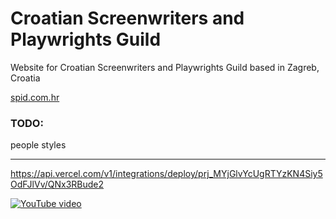# Croatian Screenwriters and Playwrights Guild

Website for Croatian Screenwriters and Playwrights Guild based in Zagreb, Croatia

[spid.com.hr](https://spid.com.hr)

### TODO:

people styles

---

https://api.vercel.com/v1/integrations/deploy/prj_MYjGlvYcUgRTYzKN4Siy5OdFJlVv/QNx3RBude2

[![YouTube video](https://img.youtube.com/vi/HKQyrbXFAcc/maxresdefault.jpg)](https://www.youtube.com/watch?v=HKQyrbXFAcc)
